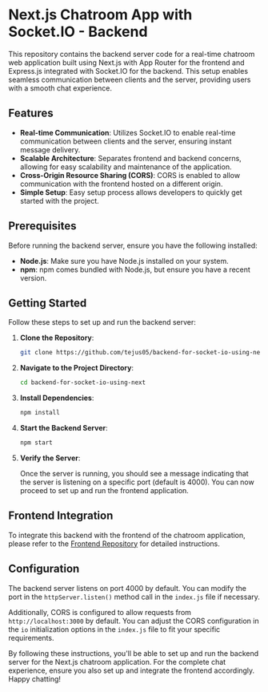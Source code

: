 # Next.js Chatroom App with Socket.IO - Backend

This repository contains the backend server code for a real-time chatroom web application built using Next.js with App Router for the frontend and Express.js integrated with Socket.IO for the backend. This setup enables seamless communication between clients and the server, providing users with a smooth chat experience.

## Features

- **Real-time Communication**: Utilizes Socket.IO to enable real-time communication between clients and the server, ensuring instant message delivery.
- **Scalable Architecture**: Separates frontend and backend concerns, allowing for easy scalability and maintenance of the application.
- **Cross-Origin Resource Sharing (CORS)**: CORS is enabled to allow communication with the frontend hosted on a different origin.
- **Simple Setup**: Easy setup process allows developers to quickly get started with the project.

## Prerequisites

Before running the backend server, ensure you have the following installed:

- **Node.js**: Make sure you have Node.js installed on your system.
- **npm**: npm comes bundled with Node.js, but ensure you have a recent version.

## Getting Started

Follow these steps to set up and run the backend server:

1. **Clone the Repository**:

   ```bash
   git clone https://github.com/tejus05/backend-for-socket-io-using-next.git
   ```

2. **Navigate to the Project Directory**:

   ```bash
   cd backend-for-socket-io-using-next
   ```

3. **Install Dependencies**:

   ```bash
   npm install
   ```

4. **Start the Backend Server**:

   ```bash
   npm start
   ```

5. **Verify the Server**:

   Once the server is running, you should see a message indicating that the server is listening on a specific port (default is 4000). You can now proceed to set up and run the frontend application.

## Frontend Integration

To integrate this backend with the frontend of the chatroom application, please refer to the [Frontend Repository](https://github.com/tejus05/socket-io-using-next) for detailed instructions.

## Configuration

The backend server listens on port 4000 by default. You can modify the port in the `httpServer.listen()` method call in the `index.js` file if necessary.

Additionally, CORS is configured to allow requests from `http://localhost:3000` by default. You can adjust the CORS configuration in the `io` initialization options in the `index.js` file to fit your specific requirements.


By following these instructions, you'll be able to set up and run the backend server for the Next.js chatroom application. For the complete chat experience, ensure you also set up and integrate the frontend accordingly. Happy chatting!
